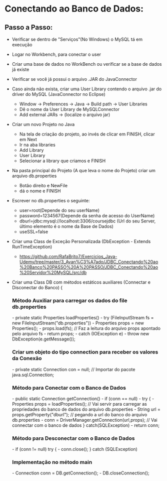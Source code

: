 <h1> Conectando ao Banco de Dados: </h1>

<h2> Passo a Passo: </h2>

- Verificar se dentro de "Serviços"(No Windows) o MySQL tá em execução

- Logar no Workbench, para conectar o user

- Criar uma base de dados no WorkBench ou verificar se a base de dados já existe

- Verificar se você já possui o arquivo .JAR do JavaConnector

- Caso ainda não exista, criar uma User Library contendo o arquivo .jar do driver do MySQL (JavaConnector no Eclipse)
	- Window -> Preferences -> Java -> Build path -> User Libraries
	- Dê o nome da User Library de MySQLConnector
	- Add external JARs -> (localize o arquivo jar)

- Criar um novo Projeto no Java
	- Na tela de criação do projeto, ao invés de clicar em FINISH, clicar em Next
	- Ir na aba libraries
	- Add Library
	- User Library
	- Selecionar a library que criamos e FINISH

- Na pasta principal do Projeto (A que leva o nome do Projeto) criar um arquivo db.properties
	- Botão direito e NewFile
	- dá o nome e FINISH

- Escrever no db.properties o seguinte:
	- user=root(Depende do seu userName)
	- password=1234567(Depende da senha de acesso do UserName)
	- dburl=jdbc:mysql://localhost:3306/coursejdbc (Url do seu Server, último elemento é o nome da Base de Dados)
	- useSSL=false

- Criar uma Class de Exceção Personalizada (DbException - Extends RunTimeException)
	- https://github.com/RafaBrito7/Exercicios_Java-Udemy/tree/master/3_Avan%C3%A7ado/JDBC_Conectando%20ao%20Banco%20PASSO%20A%20PASSO/JDBC_Conectando%20ao%20Servidor%20MySQL/src/db

- Criar uma Class DB com métodos estáticos auxiliares (Connectar e Disconectar do Banco) {

	<h3>Método Auxiliar para carregar os dados do file db.properties</h3>
		- private static Properties loadProperties()
			- try (FileInputStream fs = new FileInputStream("db.properties")) 
				- Properties props = new Properties();
				- props.load(fs); // Faz a leitura do arquivo props apontado pelo arquivo fs
				- return props;
			- catch (IOException e)
				- throw new DbException(e.getMessage());

	<h3>Criar um objeto do tipo connection para receber os valores da Conexão</h3>
		- private static Connection con = null; // Importar do pacote java.sql.Connection;

	<h3>Método para Conectar com o Banco de Dados</h3>
		- public static Connection getConnection()
			- if (conn == null) 
				- try {
					- Properties props = loadProperties(); // Vai servir para carregar as propriedades do banco de dados do arquivo db.properties
					- String url = props.getProperty("dburl"); // pegando a url do banco do arquivo db.properties
					- conn = DriverManager.getConnection(url,props); // Vai connectar com o banco de dados
					} catch(SQLException)
			- return conn;

	<h3>Método para Desconectar com o Banco de Dados</h3>
			- if (conn != null)
				try {
					- conn.close();
					} catch (SQLException)
		
	<h3>Implementação no método main</h3>
		- Connection conn = DB.getConnection();
		- DB.closeConnection();